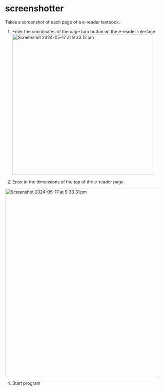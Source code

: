 # screenshotter
Takes a screenshot of each page of a e-reader textbook. 

1. Enter the coordinates of the page turn button on the e-reader interface
   <img width="461" alt="Screenshot 2024-05-17 at 9 33 12 pm" src="https://github.com/alyssacheong/screenshotter/assets/106944368/f89946c8-049b-491e-aeeb-a02c9c42d92c">

2. Enter in the dimensions of the top  of the e-reader page
  <img width="614" alt="Screenshot 2024-05-17 at 9 33 31 pm" src="https://github.com/alyssacheong/screenshotter/assets/106944368/35acb189-1b04-4bf0-8ece-7eae21bec474">

   
4. Start program

